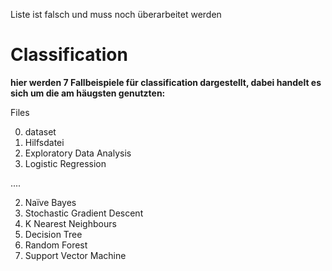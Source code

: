 Liste ist falsch und muss noch überarbeitet werden
# Classification

**hier werden 7 Fallbeispiele für classification dargestellt, dabei handelt es sich um die am häugsten genutzten:**
  

Files

0. dataset
1. Hilfsdatei 
2. Exploratory Data Analysis
3. Logistic Regression


....


2. Naïve Bayes 
3. Stochastic Gradient Descent 
4. K Nearest Neighbours
5. Decision Tree 
6. Random Forest 
7. Support Vector Machine 
